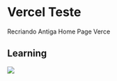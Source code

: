 # Vercel Teste

Recriando Antiga Home Page Verce

## Learning 

  <p align="left">
    <a href="#">
      <img src="https://skillicons.dev/icons?i=html,css,js,sass,vscode)" />  
    </a>
  </p>

